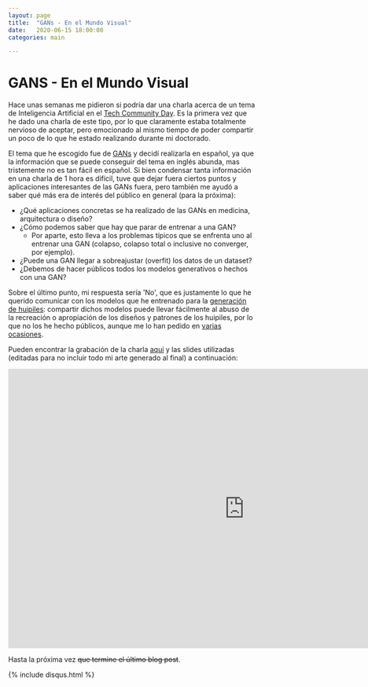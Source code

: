 ```yaml
---
layout: page
title:  "GANs - En el Mundo Visual"
date:   2020-06-15 18:00:00
categories: main

---
```


# GANS - En el Mundo Visual

Hace unas semanas me pidieron si podría dar una charla acerca de un tema de Inteligencia Artificial en el [Tech Community Day](https://techcommunityday.com/). Es la primera vez que he dado una charla de este tipo, por lo que claramente estaba totalmente nervioso de aceptar, pero emocionado al mismo tiempo de poder compartir un poco de lo que he estado realizando durante mi doctorado. 

El tema que he escogido fue de [GANs](https://blog.diegoporres.com/main/2019/07/17/UnsupervisingArt/) y decidí realizarla en español, ya que la información que se puede conseguir del tema en inglés abunda, mas tristemente no es tan fácil en español. Si bien condensar tanta información en una charla de 1 hora es difícil, tuve que dejar fuera ciertos puntos y aplicaciones interesantes de las GANs fuera, pero también me ayudó a saber qué más era de interés del público en general (para la próxima):

* ¿Qué aplicaciones concretas se ha realizado de las GANs en medicina, arquitectura o diseño?
* ¿Cómo podemos saber que hay que parar de entrenar a una GAN?
    * Por aparte, esto lleva a los problemas típicos que se enfrenta uno al entrenar una GAN (colapso, colapso total o inclusive no converger, por ejemplo).
* ¿Puede una GAN llegar a sobreajustar (overfit) los datos de un dataset?
* ¿Debemos de hacer públicos todos los modelos generativos o hechos con una GAN?

Sobre el último punto, mi respuesta sería 'No', que es justamente lo que he querido comunicar con los modelos que he entrenado para la [generación de huipiles](https://blog.diegoporres.com/main/2020/06/21/OnStyle/): compartir dichos modelos puede llevar fácilmente al abuso de la recreación o apropiación de los diseños y patrones de los huipiles, por lo que no los he hecho públicos, aunque me lo han pedido en [varias ocasiones](https://twitter.com/PDillis/status/1270365318599278593?s=20).

Pueden encontrar la grabación de la charla [aquí](https://www.youtube.com/watch?v=DdD39y8rJQ8) y las slides utilizadas (editadas para no incluir todo mi arte generado al final) a continuación:

<iframe src="https://docs.google.com/presentation/d/e/2PACX-1vTGilWQpywgIhU1kCfir3zZwusptKPkvVYPdH1Qdga4hF_6Sz38gZerCVchykZHZqD9MzplXZWWNm5H/embed?start=false&loop=false&delayms=5000" frameborder="0" width="960" height="569" allowfullscreen="true" mozallowfullscreen="true" webkitallowfullscreen="true"></iframe>

Hasta la próxima vez ~~que termine el último blog post~~.

{% include disqus.html %}
